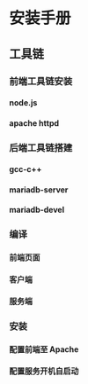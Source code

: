 # 安装手册

## 工具链

### 前端工具链安装

#### node.js

<!-- 叶茂尧/周琳琳 -->

#### apache httpd

<!-- 叶茂尧/周琳琳 -->

### 后端工具链搭建

#### gcc-c++

<!-- 裘自立 -->

#### mariadb-server

<!-- 裘自立 -->

#### mariadb-devel

<!-- 裘自立 -->

### 编译

#### 前端页面

<!-- 叶茂尧/周琳琳 -->

#### 客户端

<!-- 叶茂尧/周琳琳 -->

#### 服务端

<!-- 裘自立 -->

### 安装

#### 配置前端至 Apache

<!-- 叶茂尧/周琳琳 -->

#### 配置服务开机自启动

<!-- 裘自立 -->

